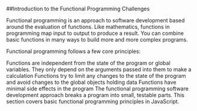 ##Introduction to the Functional Programming Challenges

Functional programming is an approach to software development based around the evaluation of functions. Like mathematics, functions in programming map input to output to produce a result. You can combine basic functions in many ways to build more and more complex programs.

Functional programming follows a few core principles:

Functions are independent from the state of the program or global variables. They only depend on the arguments passed into them to make a calculation
Functions try to limit any changes to the state of the program and avoid changes to the global objects holding data
Functions have minimal side effects in the program
The functional programming software development approach breaks a program into small, testable parts. This section covers basic functional programming principles in JavaScript.